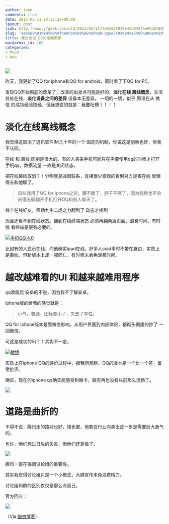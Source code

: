 ```yaml
---
author: ivan
comments: true
date: 2013-05-11 14:22:25+00:00
layout: post
link: http://www.yfgeek.com/old/2013/05/11/%e6%88%91%e4%b9%9f%e8%b0%88%e8%b0%88-qq%e7%9a%84%e5%85%a8%e9%9d%a2%e6%9b%b4%e6%96%b0/
slug: '%e6%88%91%e4%b9%9f%e8%b0%88%e8%b0%88-qq%e7%9a%84%e5%85%a8%e9%9d%a2%e6%9b%b4%e6%96%b0'
title: 我也谈谈 QQ的全面更新
wordpress_id: 166
categories:
- Mood
- Web
---
```


![](http://www.yfgeek.com/wp-content/uploads/2013/05/8.jpg)
<!-- more -->
昨天，我更新了QQ for iphone和QQ for android，同时看了下QQ for PC。

发现QQ开始彻底的改革了，改革的出发点可能是好的，**淡化在线 离线概念**，生活处处在线，**淡化设备之间的差异** 设备本无差异。
一切的一切，似乎 腾讯在从 微信 的成功经验取经，但我想说的就是：我要吐槽！！！！


# 淡化在线离线概念


我觉得这取消了通讯软件IM几十年的一个 固定的机制，你说这是创新也好，但我不认同。

在线 和 离线 区别是很大的，有的人买来手机可能只在需要使用qq的时候才打开手机qq，数据流量 一直是关闭状态。

把在线离线取消？！分明就是减弱联系，互相很少直观的看到对方是否在线 就懒得去和他聊了。


<blockquote>自从我用了QQ for iphone之后，腰不酸了，脖子不痛了，因为我再也不会闲得无聊翻开手机打开QQ和别人聊天了。</blockquote>


找个在线好友，费劲九牛二虎之力翻到了 动态才找到

而且还看不到在线状态。翻到在线终端状态 必须再翻两层页面，浪费时间，有时候 看终端是很有必要的。

[![手机QQ 4.0](http://www.yfgeek.com/wp-content/uploads/2013/05/IMG_01201.png)](http://www.yfgeek.com/wp-content/uploads/2013/05/IMG_01201.png)

比如有的人显示在线，而他确实ipad在线，好多人ipad平时不带在身边，实质上是离线，但新版本上却一视同仁，有时候未会免浪费时间。




# 越改越难看的UI 和越来越难用程序


qq改版后 安卓的不说，因为我不了解安卓。

iphone版的给我的感觉就是：


<blockquote>小气，普通，图标变小了，失去了本性。</blockquote>


QQ for iphone版本是受微信影响，从用户界面到内部体验，都彻头彻尾的抄了 一回微信。

可这是成功的吗？！其实不一定。

[![微博](http://www.yfgeek.com/wp-content/uploads/2013/05/1.jpg)](http://www.yfgeek.com/wp-content/uploads/2013/05/1.jpg)

实质上在iphone QQ的评价过程中，据我所观察，QQ的版本是一个比一个差，备受批评。

确实，现在的iphone qq确实能感受到微卡，聊天再也没有以前那么流畅了。

[![](http://www.yfgeek.com/wp-content/uploads/2013/05/9d2e96d4gw1e4koajqvbfj20c40bb751.jpg)](http://www.yfgeek.com/wp-content/uploads/2013/05/9d2e96d4gw1e4koajqvbfj20c40bb751.jpg)


# 道路是曲折的


不得不说，腾讯走的路对也好，错也罢，他敢在行业内卖出这一步是需要巨大勇气的。

也许，他们想过日后的失败，但他们还是做了。

[![](http://www.yfgeek.com/wp-content/uploads/2013/05/QQ截图20130511212034.jpg)](http://www.yfgeek.com/wp-content/uploads/2013/05/QQ截图20130511212034.jpg)

腾讯一直在强调讨论组的重要性。

其实我觉得讨论组只是一个小概念，大肆宣传未免浪费精力。

讨论组和群的区别仅仅是那么点而已。

官方回应：

![](http://farm9.staticflickr.com/8540/8680144190_1cb853efff.jpg)

（Via [幽虫博客](http://www.luoyandi.com/archives/354)）
